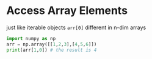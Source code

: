 # Access Array Elements 
just like iterable objects
`arr[0]`
different in n-dim arrays
```python 
import numpy as np
arr = np.array([[1,2,3],[4,5,6]])
print(arr[1,0]) # the result is 4
```


